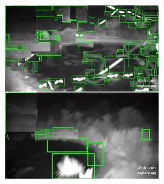 ![20200708-231940-234945](in/20200708/20200708-231940-234945_0_.jpg)
![20200708-234950-000000](in/20200708/20200708-234950-000000_0_.jpg)
